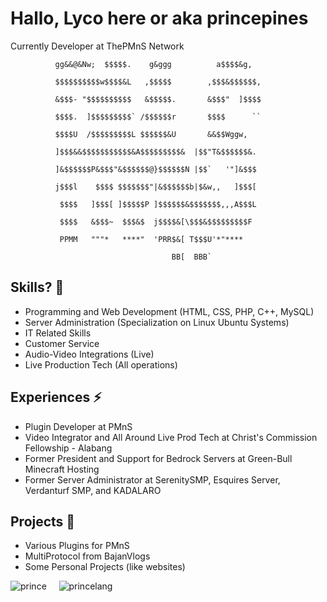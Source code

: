 # Hallo, Lyco here or aka princepines

Currently Developer at ThePMnS Network
                                                                

              gg&&@&Nw;  $$$$$.    g&ggg          a$$$$&g,            

              $$$$$$$$$$w$$$$&L   ,$$$$$        ,$$$&$$$$$$,          

              &$$$- "$$$$$$$$$$   &$$$$$.       &$$$"  ]$$$$          

              $$$$.  ]$$$$$$$$$` /$$$$$$r       $$$$      ``          

              $$$$U  /$$$$$$$$$L $$$$$$&U       &&$$Wggw,             

              ]$$$&&$$$$$$$$$$$&A$$$$$$$$$&  |$$"T&$$$$$$&.           

              ]&$$$$$$P&$$$"&$$$$$$@}$$$$$$N |$$`   '"]&$$$           

              j$$$l    $$$$ $$$$$$$"|&$$$$$$b|$&w,,   ]$$$[           

               $$$$   ]$$$[ ]$$$$$P ]$$$$$$&$$$$$$$,,,A$$$L           

               $$$$   &$$$~  $$$&$  j$$$$&[\$$$&$$$$$$$$$F            

               PPMM   """*   ****"  'PRR$&[ T$$$U'*"****              

                                        BB[  BBB`                     
                                    

## Skills? 🤔
- Programming and Web Development (HTML, CSS, PHP, C++, MySQL)
- Server Administration (Specialization on Linux Ubuntu Systems)
- IT Related Skills
- Customer Service
- Audio-Video Integrations (Live)
- Live Production Tech (All operations)

## Experiences ⚡
- Plugin Developer at PMnS
- Video Integrator and All Around Live Prod Tech at Christ's Commission Fellowship - Alabang
- Former President and Support for Bedrock Servers at Green-Bull Minecraft Hosting
- Former Server Administrator at SerenitySMP, Esquires Server, Verdanturf SMP, and KADALARO

## Projects :blue_book:
- Various Plugins for PMnS
- MultiProtocol from BajanVlogs
- Some Personal Projects (like websites)

![prince](https://github-readme-stats.vercel.app/api?username=Lycol50&show_icons=true)&nbsp;&nbsp;&nbsp;&nbsp;
![princelang](https://github-readme-stats.vercel.app/api/top-langs/?username=Lycol50&layout=compact)

<!--
**Lycol50/Lycol50** is a ✨ _special_ ✨ repository because its `README.md` (this file) appears on your GitHub profile.

Here are some ideas to get you started:

- 🔭 I’m currently working on ...
- 🌱 I’m currently learning ...
- 👯 I’m looking to collaborate on ...
- 🤔 I’m looking for help with ...
- 💬 Ask me about ...
- 📫 How to reach me: ...
- 😄 Pronouns: ...
- ⚡ Fun fact: ...
-->
